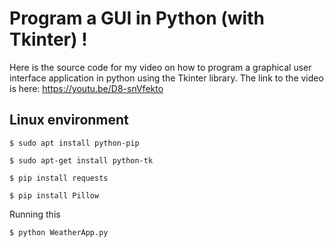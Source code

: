 # Program a GUI in Python (with Tkinter) !
Here is the source code for my video on how to program a graphical user interface application in python using the Tkinter library. The link to the video is here: https://youtu.be/D8-snVfekto


## Linux environment

	$ sudo apt install python-pip

	$ sudo apt-get install python-tk

	$ pip install requests

	$ pip install Pillow

Running this

	$ python WeatherApp.py
